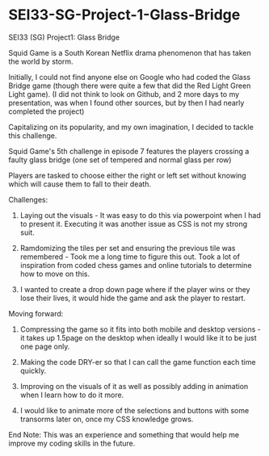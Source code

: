 # SEI33-SG-Project-1-Glass-Bridge

SEI33 (SG) Project1: Glass Bridge

Squid Game is a South Korean Netflix drama phenomenon that has taken the world by storm.

Initially, I could not find anyone else on Google who had coded the Glass Bridge game (though there were quite a few that did the Red Light Green Light game). (I did not think to look on Github, and 2 more days to my presentation, was when I found other sources, but by then I had nearly completed the project)

Capitalizing on its popularity, and my own imagination, I decided to tackle this challenge.

Squid Game's 5th challenge in episode 7 features the players crossing a faulty glass bridge (one set of tempered and normal glass per row)

Players are tasked to choose either the right or left set without knowing which will cause them to fall to their death.

Challenges:

1. Laying out the visuals - It was easy to do this via powerpoint when I had to present it. Executing it was another issue as CSS is not my strong suit.

2. Ramdomizing the tiles per set and ensuring the previous tile was remembered - Took me a long time to figure this out. Took a lot of inspiration from coded chess games and online tutorials to determine how to move on this.

3. I wanted to create a drop down page where if the player wins or they lose their lives, it would hide the game and ask the player to restart.

Moving forward:

1. Compressing the game so it fits into both mobile and desktop versions - it takes up 1.5page on the desktop when ideally I would like it to be just one page only.

2. Making the code DRY-er so that I can call the game function each time quickly.

3. Improving on the visuals of it as well as possibly adding in animation when I learn how to do it more.

4. I would like to animate more of the selections and buttons with some transorms later on, once my CSS knowledge grows.

End Note:
This was an experience and something that would help me improve my coding skills in the future.
